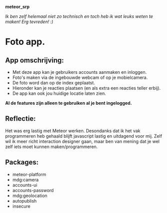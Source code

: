 **meteor_srp**

*Ik ben zelf helemaal niet zo technisch en toch heb ik wat leuks weten te maken! Erg tevreden! :)*

# Foto app.

## App omschrijving:

- Met deze app kan je gebruikers accounts aanmaken en inloggen. 
- Foto's maken via de ingebouwde webcam of op je mobielcamera.
- De foto word dan op de index geplaatst.
- Hieronder kan je reacties plaatsen (en als extra een reacties teller erbij). 
- De app kan ook jou huidige locatie laten zien.

**Al de features zijn alleen te gebruiken al je bent ingelogged.**

## Reflectie:

Het was erg lastig met Meteor werken. Desondanks dat ik het vak programmeren heb gehaald blijft javascript lastig en uitdagend voor mij.
Zelf wil ik meer richt interaction designer gaan, maar ben van mening dat je wel zelf iets moet kunnen maken/programmeren.

## Packages: 

* meteor-platform
* mdg:camera
* accounts-ui
* accounts-password
* mdg:geolocation
* autopublish
* insecure